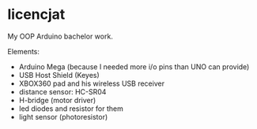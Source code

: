 # licencjat

My OOP Arduino bachelor work. 

Elements: 
- Arduino Mega (because I needed more i/o pins than UNO can provide)
- USB Host Shield (Keyes)
- XBOX360 pad and his wireless USB receiver
- distance sensor: HC-SR04
- H-bridge (motor driver)
- led diodes and resistor for them
- light sensor (photoresistor)






